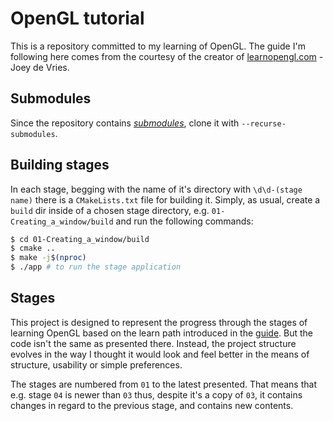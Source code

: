 # OpenGL tutorial
This is a repository committed to my learning of OpenGL.
The guide I'm following here comes from the courtesy of
the creator of [learnopengl.com](https://learnopengl.com/Introduction) -  Joey de Vries.

## Submodules

Since the repository contains [*submodules*](https://git-scm.com/book/en/v2/Git-Tools-Submodules),
clone it with `--recurse-submodules`.

## Building stages
In each stage, begging with the name of it's directory with `\d\d-(stage name)`
there is a `CMakeLists.txt` file for building it. Simply, as usual, create a `build`
dir inside of a chosen stage directory, e.g. `01-Creating_a_window/build` and run the
following commands:
```bash
$ cd 01-Creating_a_window/build
$ cmake ..
$ make -j$(nproc)
$ ./app # to run the stage application
```
## Stages
This project is designed to represent the progress through the stages of learning OpenGL
based on the learn path introduced in the [guide](https://learnopengl.com/Introduction).
But the code isn't the same as presented there. Instead, the project structure evolves
in the way I thought it would look and feel better in the means of structure, usability or
simple preferences.

The stages are numbered from `01` to the latest presented. That means that e.g. stage `04`
is newer than `03` thus, despite it's a copy of `03`, it contains changes in regard to the
previous stage, and contains new contents.

